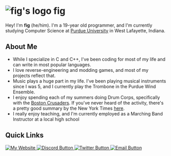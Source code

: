 # ![fig's logo](https://github.com/figmentboy.png?size=32) fig
Hey! I'm **fig** (he/him). I'm a 19-year old programmer, and I'm currently studying Computer Science at [Purdue University](https://purdue.edu/) in West Lafayette, Indiana.

## About Me
- While I specialize in C and C++, I've been coding for most of my life and can write in most popular languages.
- I love reverse-engineering and modding games, and most of my projects reflect that.
- Music plays a huge part in my life. I've been playing musical instruments since I was 5, and I currently play the Trombone in the Purdue Wind Ensemble.
- I enjoy spending each of my summers doing Drum Corps, specifically with the [Boston Crusaders](https://bostoncrusaders.org/). If you've never heard of the activity, there's a pretty good summary by the New York Times [here](https://www.nytimes.com/2024/08/21/style/bluecoat-drum-corps-championship.html).
- I really enjoy teaching, and I'm currently employed as a Marching Band Instructor at a local high school

## Quick Links
<a href="https://figm.io/">
<img alt="My Website" src="https://img.shields.io/badge/My_Website-80FF80?style=for-the-badge&labelColor=80FF80&color=80FF80">
</a>

<a href="https://discord.gg/pPSAU6Ugka">
<img alt="Discord Button" src="https://img.shields.io/badge/Discord-5865F2?style=for-the-badge&logo=discord&logoColor=white&logoSize=auto&labelColor=5865F2&color=5865F2">
</a>

<a href="https://x.com/FigmentBoy_">
<img alt="Twitter Button" src="https://img.shields.io/badge/Twitter-000000?style=for-the-badge&logo=x&logoColor=white&logoSize=auto&labelColor=000000&color=000000">
</a>

<a href="mailto:figmentcoding@gmail.com">
<img alt="Email Button" src="https://img.shields.io/badge/Email-EA4335?style=for-the-badge&logo=gmail&logoColor=white&logoSize=auto&labelColor=EA4335&color=EA4335">
</a>
